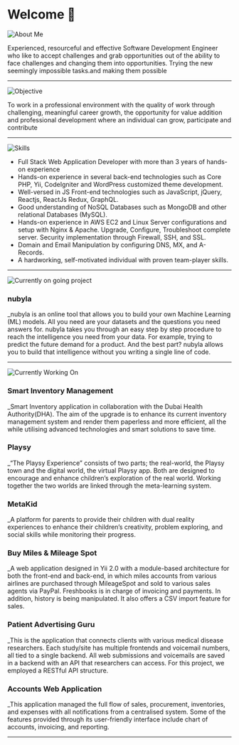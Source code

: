 # Welcome 👋


<img src="https://img.shields.io/badge/about Me-black.svg?&style=for-the-badge&logo=NuxtJS&logoColor=white" alt="About Me" />

Experienced, resourceful and effective Software Development Engineer who like to accept challenges and grab opportunities out of the ability to face challenges and changing them into opportunities. Trying the new seemingly impossible tasks.and making them possible

---

<img src="https://img.shields.io/badge/Objective-black.svg?&style=for-the-badge&logo=NuxtJS&logoColor=white" alt="Objective" />

To work in a professional environment with the quality of work through challenging, meaningful career growth, the opportunity for value addition and professional development where an individual can grow, participate and contribute

---

<img src="https://img.shields.io/badge/Skills & Abilities-black.svg?&style=for-the-badge&logo=Skills & Abilities&logoColor=white" alt="Skills" />

- Full Stack Web Application Developer with more than 3 years of hands-on experience
- Hands-on experience in several back-end technologies such as Core PHP, Yii, CodeIgniter and WordPress customized theme development.
- Well-versed in JS Front-end technologies such as JavaScript, jQuery, Reactjs, ReactJs Redux, GraphQL.
- Good understanding of NoSQL Databases such as MongoDB and other relational Databases (MySQL).
- Hands-on experience in AWS EC2 and Linux Server configurations and setup with Nginx & Apache. Upgrade, Configure, Troubleshoot complete server. Security implementation through Firewall, SSH, and SSL.
- Domain and Email Manipulation by configuring DNS, MX, and A-Records.
- A hardworking, self-motivated individual with proven team-player skills.

---

<img src="https://img.shields.io/badge/Currently on going project-black.svg?&style=for-the-badge&logo=NuxtJS&logoColor=white" alt="Currently on going project" />

### nubyla

\_nubyla is an online tool that allows you to build your own Machine Learning (ML) models. All you need are your datasets and the questions you need answers for. nubyla takes you through an easy step by step procedure to reach the intelligence you need from your data. For example, trying to predict the future demand for a product. And the best part? nubyla allows you to build that intelligence without you writing a single line of code.

---

<img src="https://img.shields.io/badge/Accomplishments-black.svg?&style=for-the-badge&logo=NuxtJS&logoColor=white" alt="Currently Working On" />

### Smart Inventory Management

\_Smart Inventory application in collaboration with the Dubai Health Authority(DHA). The aim of the upgrade is to enhance its current inventory management system and render them paperless and more efficient, all the while utilising advanced technologies and smart solutions to save time.

### Playsy

\_“The Playsy Experience” consists of two parts; the real-world, the Playsy town and the digital world, the virtual Playsy app. Both are designed to encourage and enhance children’s exploration of the real world. Working together the two worlds are linked through the meta-learning system.

### MetaKid

\_A platform for parents to provide their children with dual reality experiences to enhance their children’s creativity, problem exploring, and social skills while monitoring their progress.

### Buy Miles & Mileage Spot

\_A web application designed in Yii 2.0 with a module-based architecture for both the front-end and back-end, in which miles accounts from various airlines are purchased through MileageSpot and sold to various sales agents via PayPal. Freshbooks is in charge of invoicing and payments. In addition, history is being manipulated. It also offers a CSV import feature for sales.

### Patient Advertising Guru

\_This is the application that connects clients with various medical disease researchers. Each study/site has multiple frontends and voicemail numbers, all tied to a single backend. All web submissions and voicemails are saved in a backend with an API that researchers can access. For this project, we employed a RESTful API structure.

### Accounts Web Application

\_This application managed the full flow of sales, procurement, inventories, and expenses with all notifications from a centralised system. Some of the features provided through its user-friendly interface include chart of accounts, invoicing, and reporting.

---

<!-- ## <img src="https://img.shields.io/badge/💰 Funding-black.svg?&style=for-the-badge&logo=NuxtJS&logoColor=white" alt="Funding" />

[<img src="https://img.shields.io/badge/sponsor-30363D?style=for-the-badge&logo=GitHub-Sponsors&logoColor=#EA4AAA" alt="Github-sponsors" />](https://www.buymeacoffee.com/mrdanishsaleem)
[<img src="https://img.shields.io/badge/Buy%20Me%20a%20Coffee-ffdd00?style=for-the-badge&logo=buy-me-a-coffee&logoColor=black" alt="BuyMeACoffee" />](https://www.buymeacoffee.com/mrdanishsaleem) -->
